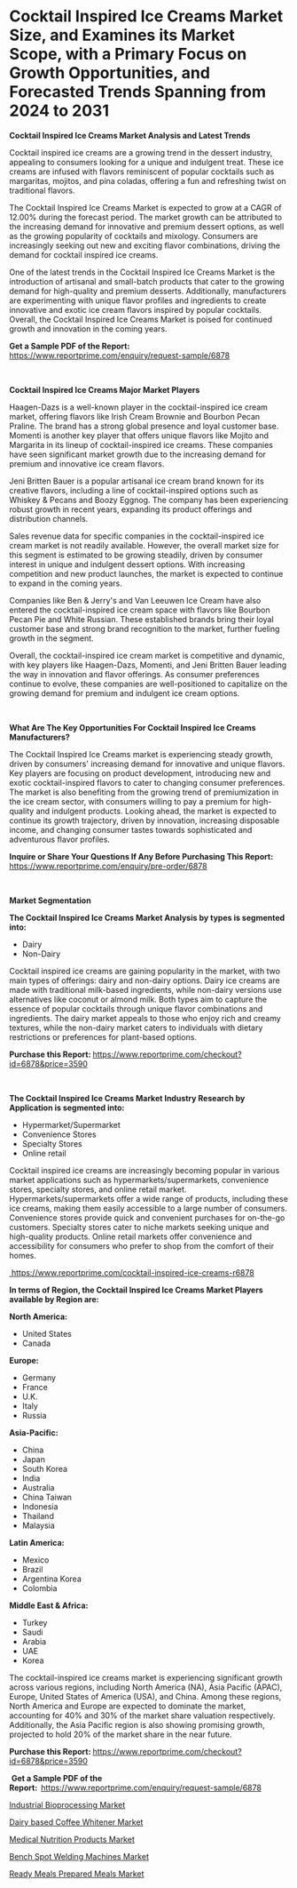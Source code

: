 <p><h1>Cocktail Inspired Ice Creams Market Size, and Examines its Market Scope, with a Primary Focus on Growth Opportunities, and Forecasted Trends Spanning from 2024 to 2031</h1></p><p><strong>Cocktail Inspired Ice Creams Market Analysis and Latest Trends</strong></p>
<p><p>Cocktail inspired ice creams are a growing trend in the dessert industry, appealing to consumers looking for a unique and indulgent treat. These ice creams are infused with flavors reminiscent of popular cocktails such as margaritas, mojitos, and pina coladas, offering a fun and refreshing twist on traditional flavors.</p><p>The Cocktail Inspired Ice Creams Market is expected to grow at a CAGR of 12.00% during the forecast period. The market growth can be attributed to the increasing demand for innovative and premium dessert options, as well as the growing popularity of cocktails and mixology. Consumers are increasingly seeking out new and exciting flavor combinations, driving the demand for cocktail inspired ice creams.</p><p>One of the latest trends in the Cocktail Inspired Ice Creams Market is the introduction of artisanal and small-batch products that cater to the growing demand for high-quality and premium desserts. Additionally, manufacturers are experimenting with unique flavor profiles and ingredients to create innovative and exotic ice cream flavors inspired by popular cocktails. Overall, the Cocktail Inspired Ice Creams Market is poised for continued growth and innovation in the coming years.</p></p>
<p><strong>Get a Sample PDF of the Report:&nbsp;</strong> <a href="https://www.reportprime.com/enquiry/request-sample/6878">https://www.reportprime.com/enquiry/request-sample/6878</a></p>
<p>&nbsp;</p>
<p><strong>Cocktail Inspired Ice Creams Major Market Players</strong></p>
<p><p>Haagen-Dazs is a well-known player in the cocktail-inspired ice cream market, offering flavors like Irish Cream Brownie and Bourbon Pecan Praline. The brand has a strong global presence and loyal customer base. Momenti is another key player that offers unique flavors like Mojito and Margarita in its lineup of cocktail-inspired ice creams. These companies have seen significant market growth due to the increasing demand for premium and innovative ice cream flavors.</p><p>Jeni Britten Bauer is a popular artisanal ice cream brand known for its creative flavors, including a line of cocktail-inspired options such as Whiskey & Pecans and Boozy Eggnog. The company has been experiencing robust growth in recent years, expanding its product offerings and distribution channels.</p><p>Sales revenue data for specific companies in the cocktail-inspired ice cream market is not readily available. However, the overall market size for this segment is estimated to be growing steadily, driven by consumer interest in unique and indulgent dessert options. With increasing competition and new product launches, the market is expected to continue to expand in the coming years.</p><p>Companies like Ben & Jerry's and Van Leeuwen Ice Cream have also entered the cocktail-inspired ice cream space with flavors like Bourbon Pecan Pie and White Russian. These established brands bring their loyal customer base and strong brand recognition to the market, further fueling growth in the segment.</p><p>Overall, the cocktail-inspired ice cream market is competitive and dynamic, with key players like Haagen-Dazs, Momenti, and Jeni Britten Bauer leading the way in innovation and flavor offerings. As consumer preferences continue to evolve, these companies are well-positioned to capitalize on the growing demand for premium and indulgent ice cream options.</p></p>
<p>&nbsp;</p>
<p><strong>What Are The Key Opportunities For Cocktail Inspired Ice Creams Manufacturers?</strong></p>
<p><p>The Cocktail Inspired Ice Creams market is experiencing steady growth, driven by consumers' increasing demand for innovative and unique flavors. Key players are focusing on product development, introducing new and exotic cocktail-inspired flavors to cater to changing consumer preferences. The market is also benefiting from the growing trend of premiumization in the ice cream sector, with consumers willing to pay a premium for high-quality and indulgent products. Looking ahead, the market is expected to continue its growth trajectory, driven by innovation, increasing disposable income, and changing consumer tastes towards sophisticated and adventurous flavor profiles.</p></p>
<p><strong>Inquire or Share Your Questions If Any Before Purchasing This Report:</strong> <a href="https://www.reportprime.com/enquiry/pre-order/6878">https://www.reportprime.com/enquiry/pre-order/6878</a></p>
<p>&nbsp;</p>
<p><strong>Market Segmentation</strong></p>
<p><strong>The Cocktail Inspired Ice Creams Market Analysis by types is segmented into:</strong></p>
<p><ul><li>Dairy</li><li>Non-Dairy</li></ul></p>
<p><p>Cocktail inspired ice creams are gaining popularity in the market, with two main types of offerings: dairy and non-dairy options. Dairy ice creams are made with traditional milk-based ingredients, while non-dairy versions use alternatives like coconut or almond milk. Both types aim to capture the essence of popular cocktails through unique flavor combinations and ingredients. The dairy market appeals to those who enjoy rich and creamy textures, while the non-dairy market caters to individuals with dietary restrictions or preferences for plant-based options.</p></p>
<p><strong>Purchase this Report:&nbsp;</strong><a href="https://www.reportprime.com/checkout?id=6878&price=3590">https://www.reportprime.com/checkout?id=6878&price=3590</a></p>
<p>&nbsp;</p>
<p><strong>The Cocktail Inspired Ice Creams Market Industry Research by Application is segmented into:</strong></p>
<p><ul><li>Hypermarket/Supermarket</li><li>Convenience Stores</li><li>Specialty Stores</li><li>Online retail</li></ul></p>
<p><p>Cocktail inspired ice creams are increasingly becoming popular in various market applications such as hypermarkets/supermarkets, convenience stores, specialty stores, and online retail market. Hypermarkets/supermarkets offer a wide range of products, including these ice creams, making them easily accessible to a large number of consumers. Convenience stores provide quick and convenient purchases for on-the-go customers. Specialty stores cater to niche markets seeking unique and high-quality products. Online retail markets offer convenience and accessibility for consumers who prefer to shop from the comfort of their homes.</p></p>
<p><a href="https://www.reportprime.com/cocktail-inspired-ice-creams-r6878">&nbsp;https://www.reportprime.com/cocktail-inspired-ice-creams-r6878</a></p>
<p><strong>In terms of Region, the Cocktail Inspired Ice Creams Market Players available by Region are:</strong></p>
<p>
    <p> <strong> North America: </strong>
        <ul>
            <li>United States</li>
            <li>Canada</li>
        </ul>
        </p> 
    <p> <strong> Europe: </strong>
        <ul>
            <li>Germany</li>
            <li>France</li>
            <li>U.K.</li>
            <li>Italy</li>
            <li>Russia</li>
        </ul>
        </p> 
    <p> <strong> Asia-Pacific: </strong>
        <ul>
            <li>China</li>
            <li>Japan</li>
            <li>South Korea</li>
            <li>India</li>
            <li>Australia</li>
            <li>China Taiwan</li>
            <li>Indonesia</li>
            <li>Thailand</li>
            <li>Malaysia</li>
        </ul>
        </p> 
    <p> <strong> Latin America: </strong>
        <ul>
            <li>Mexico</li>
            <li>Brazil</li>
            <li>Argentina Korea</li>
            <li>Colombia</li>
        </ul>
        </p> 
    <p> <strong> Middle East & Africa: </strong>
        <ul>
            <li>Turkey</li>
            <li>Saudi</li>
            <li>Arabia</li>
            <li>UAE</li>
            <li>Korea</li>
        </ul>
    </p>
    </p>
<p><p>The cocktail-inspired ice creams market is experiencing significant growth across various regions, including North America (NA), Asia Pacific (APAC), Europe, United States of America (USA), and China. Among these regions, North America and Europe are expected to dominate the market, accounting for 40% and 30% of the market share valuation respectively. Additionally, the Asia Pacific region is also showing promising growth, projected to hold 20% of the market share in the near future.</p></p>
<p><strong>Purchase this Report: </strong><a href="https://www.reportprime.com/checkout?id=6878&price=3590">https://www.reportprime.com/checkout?id=6878&price=3590</a></p>
<p>&nbsp;<strong>Get a Sample PDF of the Report:&nbsp;&nbsp;</strong><a href="https://www.reportprime.com/enquiry/request-sample/6878">https://www.reportprime.com/enquiry/request-sample/6878</a></p>
<p><strong></strong></p>
<p><p><a href="https://issuu.com/reportprime-2/docs/industrial-bioprocessing-market-size-2030.pptx">Industrial Bioprocessing Market</a></p><p><a href="https://github.com/provorikovar/Market-Research-Report-List-5/blob/main/dairy-based-coffee-whitener-market.md">Dairy based Coffee Whitener Market</a></p><p><a href="https://issuu.com/reportprime-2/docs/medical-nutrition-products-market-size-2030.pptx">Medical Nutrition Products Market</a></p><p><a href="https://www.linkedin.com/pulse/bench-spot-welding-machines-market-research-report-includes-analysis-h8pcf">Bench Spot Welding Machines Market</a></p><p><a href="https://github.com/angelajermaine/Market-Research-Report-List-4/blob/main/ready-meals-prepared-meals-market.md">Ready Meals Prepared Meals Market</a></p></p>